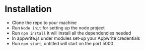 # Installation

 * Clone the repo to your machine
 * Run `Node init` for setting up the node project
 * Run `npm install` it will install all the dependencies needed
 * In appwrite.js under modules set-up your Appwrite credentials
 * Run `npm start`, untitled will start on the port 5000
